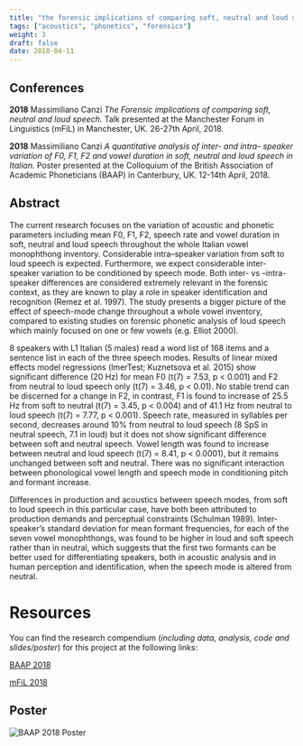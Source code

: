 ```yaml
---
title: "the forensic implications of comparing soft, neutral and loud speech"
tags: ["acoustics", "phonetics", "forensics"]
weight: 3
draft: false
date: 2018-04-11
---
```


## Conferences

__2018__				Massimiliano Canzi 
 				_The Forensic implications of comparing soft, neutral and loud speech._
				Talk presented at the Manchester Forum in Linguistics (mFiL) in 						Manchester, UK. 26-27th April, 2018.
				
__2018__				Massimiliano Canzi
				_A quantitative analysis of inter- and intra- speaker variation of F0, F1, F2 					and vowel duration in soft, neutral and loud speech in Italian._
				Poster presented at the Colloquium of the British Association of 						Academic Phoneticians (BAAP) in Canterbury, UK. 12-14th April, 2018.
				
## Abstract

The current research focuses on the variation of acoustic and phonetic parameters including mean F0, F1, F2, speech rate and vowel duration in soft, neutral and loud speech throughout the whole Italian vowel monophthong inventory. Considerable intra–speaker variation from soft to loud speech is expected. Furthermore, we expect considerable inter-speaker variation to be conditioned by speech mode. Both inter- vs –intra-speaker differences are considered extremely relevant in the forensic context, as they are known to play a role in speaker identification and recognition (Remez et al. 1997). The study presents a bigger picture of the effect of speech-mode change throughout a whole vowel inventory, compared to existing studies on forensic phonetic analysis of loud speech which mainly focused on one or few vowels (e.g. Elliot 2000).

8 speakers with L1 Italian (5 males) read a word list of 168 items and a sentence list in each of the three speech modes. Results of linear mixed effects model regressions (lmerTest; Kuznetsova et al. 2015) show significant difference (20 Hz) for mean F0 (t(7) = 7.53, p < 0.001) and F2 from neutral to loud speech only (t(7) = 3.46, p < 0.01). No stable trend can be discerned for a change in F2, in contrast, F1 is found to increase of 25.5 Hz from soft to neutral (t(7) = 3.45, p < 0.004) and of 41.1 Hz from neutral to loud speech (t(7) = 7.77, p < 0.001). Speech rate, measured in syllables per second, decreases around 10% from neutral to loud speech (8 SpS in neutral speech, 7.1 in loud) but it does not show significant difference between soft and neutral speech. Vowel length was found to increase between neutral and loud speech (t(7) = 8.41, p < 0.0001), but it remains unchanged between soft and neutral. There was no significant interaction between phonological vowel length and speech mode in conditioning pitch and formant increase.

Differences in production and acoustics between speech modes, from soft to loud speech in this particular case, have both been attributed to production demands and perceptual constraints (Schulman 1989). Inter-speaker’s standard deviation for mean formant frequencies, for each of the seven vowel monophthongs, was found to be higher in loud and soft speech rather than in neutral, which suggests that the first two formants can be better used for differentiating speakers, both in acoustic analysis and in human perception and identification, when the speech mode is altered from neutral.

# Resources

You can find the research compendium (_including data, analysis, code and slides/poster_) for this project at the following links:

[BAAP 2018](https://github.com/mcanzi/baap)

[mFiL 2018](https://github.com/mcanzi/mfil)

## Poster 

![BAAP 2018 Poster](/img/baap.jpeg)



